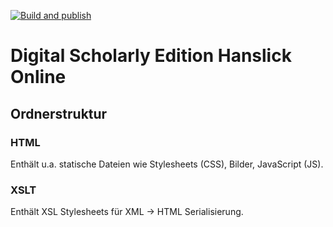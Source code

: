 [![Build and publish](https://github.com/Hanslick-Online/hsl-app/actions/workflows/build.yml/badge.svg)](https://github.com/Hanslick-Online/hsl-app/actions/workflows/build.yml)

# Digital Scholarly Edition Hanslick Online

## Ordnerstruktur

### HTML

Enthält u.a. statische Dateien wie Stylesheets (CSS), Bilder, JavaScript (JS).

### XSLT

Enthält XSL Stylesheets für XML -> HTML Serialisierung.

